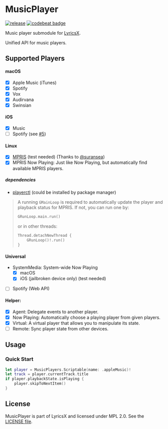 # MusicPlayer

[![release](https://img.shields.io/github/v/tag/ddddxxx/MusicPlayer?sort=semver)](https://github.com/ddddxxx/MusicPlayer/releases)
[![codebeat badge](https://codebeat.co/badges/1e88cb27-5d83-48d0-b50b-ad88593e2b5f)](https://codebeat.co/projects/github-com-ddddxxx-musicplayer-master)

Music player submodule for [LyricsX](https://github.com/ddddxxx/LyricsX).

Unified API for music players.

## Supported Players

#### macOS

- [x] Apple Music (iTunes)
- [x] Spotify
- [x] Vox
- [x] Audirvana
- [x] Swinsian

#### iOS

- [x] Music
- [ ] Spotify (see [#5](https://github.com/ddddxxx/MusicPlayer/issues/5))

#### Linux

- [x] [MPRIS](https://specifications.freedesktop.org/mpris-spec/latest/) (test needed) (Thanks to [@suransea](https://github.com/suransea))
- [x] MPRIS Now Playing: Just like Now Playing, but automatically find available MPRIS players.

##### dependencies

- [playerctl](https://github.com/altdesktop/playerctl) (could be installed by package manager)

> A running `GMainLoop` is required to automatically update the player and playback status for MPRIS.
> If not, you can run one by: 
> ```swift
> GRunLoop.main.run()
> ```
> or in other threads:
> ```swift
> Thread.detachNewThread { 
>     GRunLoop()!.run() 
> }
> ```

#### Universal

- SystemMedia: System-wide Now Playing
  - [x] macOS
  - [x] iOS (jailbroken device only) (test needed)
- [ ] Spotify (Web API)

#### Helper:

- [x] Agent: Delegate events to another player.
- [x] Now Playing: Automatically choose a playing player from given players.
- [x] Virtual: A virtual player that allows you to manipulate its state.
- [ ] Remote: Sync player state from other devices.

## Usage

### Quick Start

```swift
let player = MusicPlayers.Scriptable(name: .appleMusic)!
let track = player.currentTrack.title
if player.playbackState.isPlaying {
    player.skipToNextItem()
}
```

## License

MusicPlayer is part of LyricsX and licensed under MPL 2.0. See the [LICENSE file](LICENSE).
